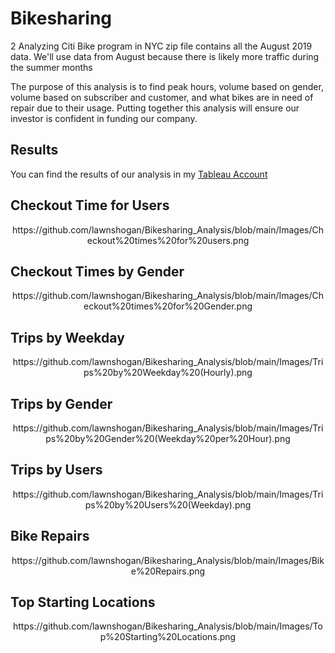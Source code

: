 
# Bikesharing
2
Analyzing Citi Bike program in NYC  zip file contains all the August 2019 data. We'll use data from August because there is likely more traffic during the summer months

The purpose of this analysis is to find peak hours, volume based on gender, volume based on subscriber and customer, and what bikes are in need of repair due to their usage. Putting together this analysis will ensure our investor is confident in funding our company.

##  **Results**
You can find the results of our analysis in my <a href="https://public.tableau.com/app/profile/shawn.logan/viz/Deliverable2_16560169211480/CheckoutTimesbyGender" target="_blank">Tableau Account</a>

##  **Checkout Time for Users**
<p align="center">https://github.com/lawnshogan/Bikesharing_Analysis/blob/main/Images/Checkout%20times%20for%20users.png</p>

##  **Checkout Times by Gender**

<p align="center">https://github.com/lawnshogan/Bikesharing_Analysis/blob/main/Images/Checkout%20times%20for%20Gender.png</p>

##  **Trips by Weekday**

<p align="center">https://github.com/lawnshogan/Bikesharing_Analysis/blob/main/Images/Trips%20by%20Weekday%20(Hourly).png</p>

##  **Trips by Gender**

<p align="center">https://github.com/lawnshogan/Bikesharing_Analysis/blob/main/Images/Trips%20by%20Gender%20(Weekday%20per%20Hour).png</p>

##  **Trips by Users**

<p align="center">https://github.com/lawnshogan/Bikesharing_Analysis/blob/main/Images/Trips%20by%20Users%20(Weekday).png</p>

##  **Bike Repairs**

<p align="center">https://github.com/lawnshogan/Bikesharing_Analysis/blob/main/Images/Bike%20Repairs.png</p>

##  **Top Starting Locations**

<p align="center">https://github.com/lawnshogan/Bikesharing_Analysis/blob/main/Images/Top%20Starting%20Locations.png</p>